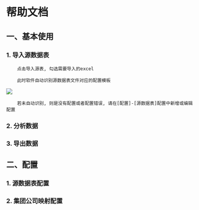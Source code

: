 # 帮助文档

## 一、基本使用
### 1. 导入源数据表
		点击导入源表, 勾选需要导入的excel
		
		此时软件自动识别源数据表文件对应的配置模板

<img src="img_dir/1-1-1.png"></img>
		
		若未自动识别, 则是没有配置或者配置错误, 请在[配置]-[源数据表]配置中新增或编辑配置


### 2. 分析数据

### 3. 导出数据


## 二、配置

### 1. 源数据表配置

### 2. 集团公司映射配置



